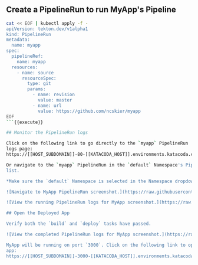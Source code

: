 ## Create a PipelineRun to run MyApp's Pipeline

```bash
cat << EOF | kubectl apply -f -
apiVersion: tekton.dev/v1alpha1
kind: PipelineRun
metadata:
  name: myapp
spec:
  pipelineRef:
    name: myapp
  resources:
    - name: source
      resourceSpec:
        type: git
        params:
          - name: revision
            value: master
          - name: url
            value: https://github.com/ncskier/myapp
EOF
```{{execute}}

## Monitor the PipelineRun logs

Click on the following link to go directly to the `myapp` PipelineRun
logs page:
https://[[HOST_SUBDOMAIN]]-80-[[KATACODA_HOST]].environments.katacoda.com/#/namespaces/default/pipelineruns/myapp

Or navigate to the `myapp` PipelineRun in the `default` Namespace's PipelineRuns
list.

*Make sure the `default` Namespace is selected in the Namespace dropdown.*

![Navigate to MyApp PipelineRun screenshot.](https://raw.githubusercontent.com/ncskier/katacoda/master/tekton-dashboard/images/navigate-to-myapp-pipelinerun.png)

![View the running PipelineRun logs for MyApp screenshot.](https://raw.githubusercontent.com/ncskier/katacoda/master/tekton-dashboard/images/myapp-pipelinerun-logs-running.png)

## Open the Deployed App

Verify both the `build` and `deploy` tasks have passed.

![View the completed PipelineRun logs for MyApp screenshot.](https://raw.githubusercontent.com/ncskier/katacoda/master/tekton-dashboard/images/view-myapp-pipelinerun-logs.png)

MyApp will be running on port `3000`. Click on the following link to open the
app:
https://[[HOST_SUBDOMAIN]]-3000-[[KATACODA_HOST]].environments.katacoda.com/
